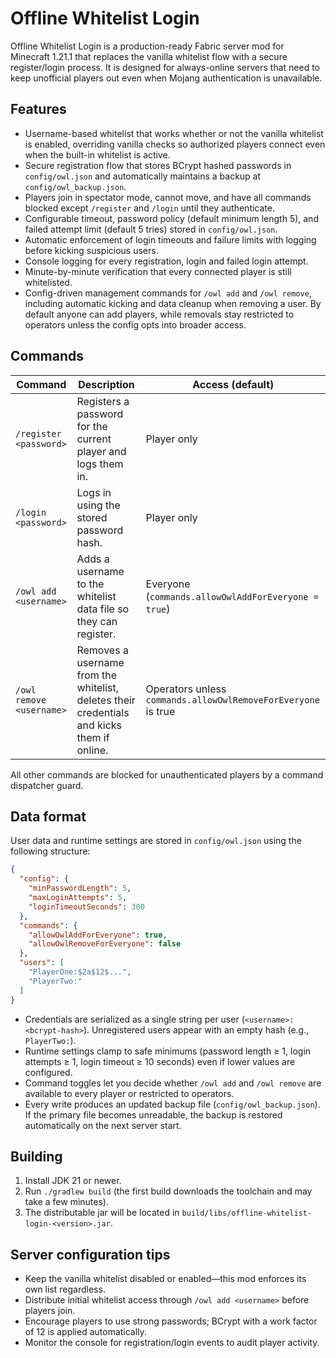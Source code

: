 # Offline Whitelist Login

Offline Whitelist Login is a production-ready Fabric server mod for Minecraft 1.21.1 that replaces the vanilla whitelist flow with a secure register/login process. It is designed for always-online servers that need to keep unofficial players out even when Mojang authentication is unavailable.

## Features

- Username-based whitelist that works whether or not the vanilla whitelist is enabled, overriding vanilla checks so authorized players connect even when the built-in whitelist is active.
- Secure registration flow that stores BCrypt hashed passwords in `config/owl.json` and automatically maintains a backup at `config/owl_backup.json`.
- Players join in spectator mode, cannot move, and have all commands blocked except `/register` and `/login` until they authenticate.
- Configurable timeout, password policy (default minimum length 5), and failed attempt limit (default 5 tries) stored in `config/owl.json`.
- Automatic enforcement of login timeouts and failure limits with logging before kicking suspicious users.
- Console logging for every registration, login and failed login attempt.
- Minute-by-minute verification that every connected player is still whitelisted.
- Config-driven management commands for `/owl add` and `/owl remove`, including automatic kicking and data cleanup when removing a user. By default anyone can add players, while removals stay restricted to operators unless the config opts into broader access.

## Commands

| Command | Description | Access (default) |
| --- | --- | --- |
| `/register <password>` | Registers a password for the current player and logs them in. | Player only |
| `/login <password>` | Logs in using the stored password hash. | Player only |
| `/owl add <username>` | Adds a username to the whitelist data file so they can register. | Everyone (`commands.allowOwlAddForEveryone = true`) |
| `/owl remove <username>` | Removes a username from the whitelist, deletes their credentials and kicks them if online. | Operators unless `commands.allowOwlRemoveForEveryone` is true |

All other commands are blocked for unauthenticated players by a command dispatcher guard.

## Data format

User data and runtime settings are stored in `config/owl.json` using the following structure:

```json
{
  "config": {
    "minPasswordLength": 5,
    "maxLoginAttempts": 5,
    "loginTimeoutSeconds": 300
  },
  "commands": {
    "allowOwlAddForEveryone": true,
    "allowOwlRemoveForEveryone": false
  },
  "users": [
    "PlayerOne:$2a$12$...",
    "PlayerTwo:"
  ]
}
```

- Credentials are serialized as a single string per user (`<username>:<bcrypt-hash>`). Unregistered users appear with an empty hash (e.g., `PlayerTwo:`).
- Runtime settings clamp to safe minimums (password length ≥ 1, login attempts ≥ 1, login timeout ≥ 10 seconds) even if lower values are configured.
- Command toggles let you decide whether `/owl add` and `/owl remove` are available to every player or restricted to operators.
- Every write produces an updated backup file (`config/owl_backup.json`). If the primary file becomes unreadable, the backup is restored automatically on the next server start.

## Building

1. Install JDK 21 or newer.
2. Run `./gradlew build` (the first build downloads the toolchain and may take a few minutes).
3. The distributable jar will be located in `build/libs/offline-whitelist-login-<version>.jar`.

## Server configuration tips

- Keep the vanilla whitelist disabled or enabled—this mod enforces its own list regardless.
- Distribute initial whitelist access through `/owl add <username>` before players join.
- Encourage players to use strong passwords; BCrypt with a work factor of 12 is applied automatically.
- Monitor the console for registration/login events to audit player activity.
